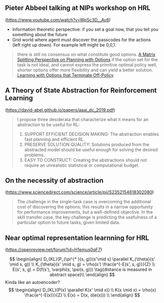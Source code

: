 ## Pieter Abbeel talking at NIPs workshop on HRL
(https://www.youtube.com/watch?v=WpSc3D__Av8)

- Information theoretic perspective: if you set a goal now, that you tell you something about the future
- Grid world where agent must discover the passcodes for the actions (left right up down). For example left might be 0,0,1.


> there is still no consensus on what constitute good options. [A Matrix Splitting Perspective on Planning with Options](https://arxiv.org/pdf/1612.00916.pdf)
> if the option set for the task is not ideal, and cannot express the primitive optimal policy well, shorter options offer more flexibility and can yield a better solution. [Learning with Options that Terminate Off-Policy](https://arxiv.org/pdf/1711.03817.pdf)


## A Theory of State Abstraction for Reinforcement Learning
(https://david-abel.github.io/papers/aaai_dc_2019.pdf)

> I propose three desiderata that characterize what it means for an abstraction to be useful for RL:
> 1. SUPPORT EFFICIENT DECISION MAKING: The abstraction enables fast planning and efficient RL.
> 2. PRESERVE SOLUTION QUALITY: Solutions produced from the abstracted model should be useful enough for solving the desired problems.
> 3. EASY TO CONSTRUCT: Creating the abstractions should not require an unrealistic statistical or computational budget.


## On the necessity of abstraction
(https://www.sciencedirect.com/science/article/pii/S2352154618302080)

> The challenge in the single-task case is overcoming the additional cost of discovering the options; this results in a narrow opportunity for performance improvements, but a well-defined objective. In the skill transfer case, the key challenge is predicting the usefulness of a particular option to future tasks, given limited data.

## Near optimal representation learnning for HRL
(https://openreview.net/forum?id=H1emus0qF7)



$$
\begin{align}
D_{KL}(P_{\pi^{* }(s, g)}(s'\mid s) \parallel K_{\theta}(s' \mid s, g)) \\
K_{\theta}(s' \mid s, g) = \rho(s') \frac{e^{-E(s', s, g)}}{Z} \\
E(s', s, g) = D(f(s'), \varphi(s, \psi(s, g))) \tag{distance is measured in abstract space}\\
\end{align}
$$
Kinda like an autoencoder?
$$
\begin{align}
D_{KL}(P(x) \parallel K(x' \mid x)) \\
K(x \mid x) = \rho(x) \frac{e^{-E(x)}}{Z} \\
E(x) = D(x, d(e(x))) \\
\end{align}
$$
